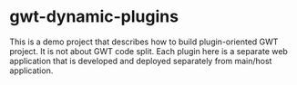 gwt-dynamic-plugins
===================

This is a demo project that describes how to build plugin-oriented GWT project. It is not about GWT code split. Each plugin here is a separate web application that is developed and deployed separately from main/host application.
